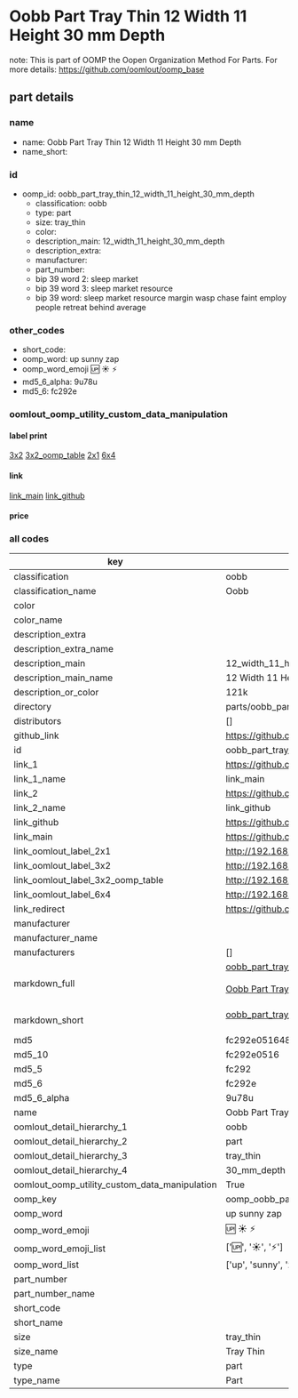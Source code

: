 # Oobb Part Tray Thin 12 Width 11 Height 30 mm Depth  

note: This is part of OOMP the Oopen Organization Method For Parts. For more details: https://github.com/oomlout/oomp_base

##  part details
  







### name
* name: Oobb Part Tray Thin 12 Width 11 Height 30 mm Depth
* name_short: 
### id
* oomp_id: oobb_part_tray_thin_12_width_11_height_30_mm_depth
  * classification: oobb
  * type: part
  * size: tray_thin
  * color: 
  * description_main: 12_width_11_height_30_mm_depth
  * description_extra: 
  * manufacturer: 
  * part_number: 
  * bip 39 word 2: sleep market
  * bip 39 word 3: sleep market resource
  * bip 39 word: sleep market resource margin wasp chase faint employ people retreat behind average

### other_codes
* short_code: 
* oomp_word: up sunny zap
* oomp_word_emoji :up: :sunny: :zap:
* md5_6_alpha: 9u78u
* md5_6: fc292e






### oomlout_oomp_utility_custom_data_manipulation
#### label print
[3x2](http://192.168.1.245:1112/?label=oomp%209u78u)
[3x2_oomp_table](http://192.168.1.108:1112/?label=oomp%209u78u)
[2x1](http://192.168.1.242:1112/?label=oomp%209u78u)
[6x4](http://192.168.1.55:1112/?label=oomp%209u78u)    

#### link

[link_main](https://github.com/oomlout/oomlout_oomp_version_1_messy/tree/main/parts/oobb_part_tray_thin_12_width_11_height_30_mm_depth) [link_github](https://github.com/oomlout/oomlout_oomp_version_1_messy/tree/main/parts/oobb_part_tray_thin_12_width_11_height_30_mm_depth)                             

#### price







### all codes 
| key | value |  
| --- | --- |  
| classification | oobb |  
| classification_name | Oobb |  
| color |  |  
| color_name |  |  
| description_extra |  |  
| description_extra_name |  |  
| description_main | 12_width_11_height_30_mm_depth |  
| description_main_name | 12 Width 11 Height 30 mm Depth |  
| description_or_color | 121k |  
| directory | parts/oobb_part_tray_thin_12_width_11_height_30_mm_depth |  
| distributors | [] |  
| github_link | https://github.com/oomlout/oomlout_oomp_part_src/tree/main/parts/oobb_part_tray_thin_12_width_11_height_30_mm_depth |  
| id | oobb_part_tray_thin_12_width_11_height_30_mm_depth |  
| link_1 | https://github.com/oomlout/oomlout_oomp_version_1_messy/tree/main/parts/oobb_part_tray_thin_12_width_11_height_30_mm_depth |  
| link_1_name | link_main |  
| link_2 | https://github.com/oomlout/oomlout_oomp_version_1_messy/tree/main/parts/oobb_part_tray_thin_12_width_11_height_30_mm_depth |  
| link_2_name | link_github |  
| link_github | https://github.com/oomlout/oomlout_oomp_version_1_messy/tree/main/parts/oobb_part_tray_thin_12_width_11_height_30_mm_depth |  
| link_main | https://github.com/oomlout/oomlout_oomp_version_1_messy/tree/main/parts/oobb_part_tray_thin_12_width_11_height_30_mm_depth |  
| link_oomlout_label_2x1 | http://192.168.1.242:1112/?label=oomp%209u78u |  
| link_oomlout_label_3x2 | http://192.168.1.245:1112/?label=oomp%209u78u |  
| link_oomlout_label_3x2_oomp_table | http://192.168.1.108:1112/?label=oomp%209u78u |  
| link_oomlout_label_6x4 | http://192.168.1.55:1112/?label=oomp%209u78u |  
| link_redirect | https://github.com/oomlout/oomlout_oomp_version_1_messy/tree/main/parts/oobb_part_tray_thin_12_width_11_height_30_mm_depth |  
| manufacturer |  |  
| manufacturer_name |  |  
| manufacturers | [] |  
| markdown_full | [oobb_part_tray_thin_12_width_11_height_30_mm_depth](none)<br>[](none)<br>[Oobb Part Tray Thin 12 Width 11 Height 30 Mm Depth](none)<br><br> |  
| markdown_short | [oobb_part_tray_thin_12_width_11_height_30_mm_depth](none)<br><br> |  
| md5 | fc292e051648ea3c9afbc87f6f220e59 |  
| md5_10 | fc292e0516 |  
| md5_5 | fc292 |  
| md5_6 | fc292e |  
| md5_6_alpha | 9u78u |  
| name | Oobb Part Tray Thin 12 Width 11 Height 30 mm Depth |  
| oomlout_detail_hierarchy_1 | oobb |  
| oomlout_detail_hierarchy_2 | part |  
| oomlout_detail_hierarchy_3 | tray_thin |  
| oomlout_detail_hierarchy_4 | 30_mm_depth |  
| oomlout_oomp_utility_custom_data_manipulation | True |  
| oomp_key | oomp_oobb_part_tray_thin_12_width_11_height_30_mm_depth |  
| oomp_word | up sunny zap |  
| oomp_word_emoji | :up: :sunny: :zap: |  
| oomp_word_emoji_list | [':up:', ':sunny:', ':zap:'] |  
| oomp_word_list | ['up', 'sunny', 'zap'] |  
| part_number |  |  
| part_number_name |  |  
| short_code |  |  
| short_name |  |  
| size | tray_thin |  
| size_name | Tray Thin |  
| type | part |  
| type_name | Part |  

